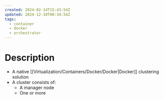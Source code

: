 ```yaml
---
created: 2024-02-14T15:43:54Z
updated: 2024-12-10T08:34:54Z
tags:
  - container
  - docker
  - orchestrator
---
```

# Description
- A native [[Virtualization/Containers/Docker/Docker|Docker]] clustering solution
- A cluster consists of:
	- A manager node
	- One or more 